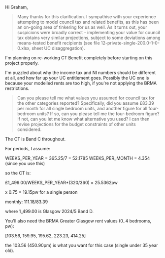 
Hi Graham,

> Many thanks for this clarification.  I sympathise with your experience attempting to model council tax and related benefits, as this has been an on-going area of tinkering for us as well.  As it turns out, your suspicions were broadly correct - implementing your value for council tax obtains very similar projections, subject to some deviations among means-tested benefit recipients (see file 12-private-single-200.0-1-0-0.xlsx, sheet UC disaggregation).

I'm planning on re-working CT Benefit completely before starting on this project properly.

I'm puzzled about why the income tax and NI numbers should be different at all, and how far up your UC entitlement goes. Possibly the UC one is because your modelled rents are too high, if you're not applying the BRMA restrictions.

> Can you please tell me what values you assumed for council tax for the other categories reported?  Specifically, did you assume £83.39 per month for all single bedroom units, and another figure for all four-bedroom units?  If so, can you please tell me the four-bedroom figure?  If not, can you let me know what alternative you used?  I can then revise projections for the budget constraints of other units considered.

The CT is Band C throughout. 

For periods, I assume:

WEEKS_PER_YEAR = 365.25/7 = 52.1785
WEEKS_PER_MONTH = 4.354 (since you use this)

so the CT is:

£1_499.00/WEEKS_PER_YEAR*(320/360) = 25.5362pw

x 0.75 = 19.15pw for a single person

monthly: 111.18/83.39

where 1_499.00 is Glasgow 2024/5 Band D.

You'll also need the BRMA Greater Glasgow rent values (0..4 bedrooms, pw):

[103.56, 159.95, 195.62, 223.23, 414.25]

the 103.56 (450.90pm) is what you want for this case (single under 35 year old).




